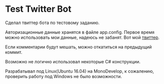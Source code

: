 Test Twitter Bot
================

Сделал твиттер бота по тестовому заданию.

Авторизационные данные хранятся в файле app.config. Первое время можно использовать мои данные, надеюсь не забанят. Вот мой <a href="https://twitter.com/belo_dima">твиттер</a>.

Если комментарии будут мешать, можно откатиться на предыдущий коммит.

Возможно не логично использовал некоторые C# конструкции.

Разрабатывал под Linux(Ubuntu 16.04) на MonoDevelop, к сожалению, проверить работу под Windows не было возможности.
